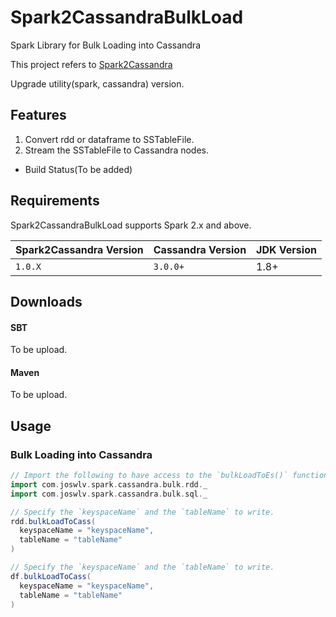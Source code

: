 # Spark2CassandraBulkLoad

Spark Library for Bulk Loading into Cassandra

This project refers to [Spark2Cassandra](https://github.com/jparkie/Spark2Cassandra)

Upgrade utility(spark, cassandra) version.

## Features

1. Convert rdd or dataframe to SSTableFile.
2. Stream the SSTableFile to Cassandra nodes.

- Build Status(To be added)

## Requirements

Spark2CassandraBulkLoad supports Spark 2.x and above.

| Spark2Cassandra Version | Cassandra Version | JDK Version |
| ------------------------| ----------------- | ----------- |
| `1.0.X`                 | `3.0.0+`          | 1.8+        |

## Downloads

#### SBT
To be upload.

#### Maven
To be upload.

## Usage

### Bulk Loading into Cassandra

```scala
// Import the following to have access to the `bulkLoadToEs()` function for RDDs or DataFrames.
import com.joswlv.spark.cassandra.bulk.rdd._
import com.joswlv.spark.cassandra.bulk.sql._

// Specify the `keyspaceName` and the `tableName` to write.
rdd.bulkLoadToCass(
  keyspaceName = "keyspaceName",
  tableName = "tableName"
)

// Specify the `keyspaceName` and the `tableName` to write.
df.bulkLoadToCass(
  keyspaceName = "keyspaceName",
  tableName = "tableName"
)
```